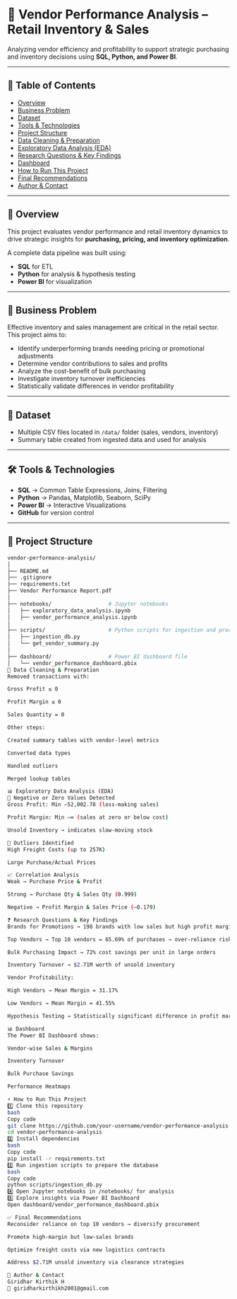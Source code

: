 # 🧾 Vendor Performance Analysis – Retail Inventory & Sales

Analyzing vendor efficiency and profitability to support strategic purchasing and inventory decisions using **SQL, Python, and Power BI**.

---

## 📌 Table of Contents
- [Overview](#-overview)
- [Business Problem](#-business-problem)
- [Dataset](#-dataset)
- [Tools & Technologies](#-tools--technologies)
- [Project Structure](#-project-structure)
- [Data Cleaning & Preparation](#-data-cleaning--preparation)
- [Exploratory Data Analysis (EDA)](#-exploratory-data-analysis-eda)
- [Research Questions & Key Findings](#-research-questions--key-findings)
- [Dashboard](#-dashboard)
- [How to Run This Project](#-how-to-run-this-project)
- [Final Recommendations](#-final-recommendations)
- [Author & Contact](#-author--contact)

---

## 📖 Overview
This project evaluates vendor performance and retail inventory dynamics to drive strategic insights for **purchasing, pricing, and inventory optimization**.  

A complete data pipeline was built using:
- **SQL** for ETL  
- **Python** for analysis & hypothesis testing  
- **Power BI** for visualization  

---

## 🎯 Business Problem
Effective inventory and sales management are critical in the retail sector.  
This project aims to:

- Identify underperforming brands needing pricing or promotional adjustments  
- Determine vendor contributions to sales and profits  
- Analyze the cost-benefit of bulk purchasing  
- Investigate inventory turnover inefficiencies  
- Statistically validate differences in vendor profitability  

---

## 📂 Dataset
- Multiple CSV files located in `/data/` folder (sales, vendors, inventory)  
- Summary table created from ingested data and used for analysis  

---

## 🛠️ Tools & Technologies
- **SQL** → Common Table Expressions, Joins, Filtering  
- **Python** → Pandas, Matplotlib, Seaborn, SciPy  
- **Power BI** → Interactive Visualizations  
- **GitHub** for version control  

---

## 📁 Project Structure
```bash
vendor-performance-analysis/
│
├── README.md
├── .gitignore
├── requirements.txt
├── Vendor Performance Report.pdf
│
├── notebooks/                  # Jupyter notebooks
│   ├── exploratory_data_analysis.ipynb
│   ├── vendor_performance_analysis.ipynb
│
├── scripts/                    # Python scripts for ingestion and processing
│   ├── ingestion_db.py
│   └── get_vendor_summary.py
│
├── dashboard/                  # Power BI dashboard file
│   └── vendor_performance_dashboard.pbix
🧹 Data Cleaning & Preparation
Removed transactions with:

Gross Profit ≤ 0

Profit Margin ≤ 0

Sales Quantity = 0

Other steps:

Created summary tables with vendor-level metrics

Converted data types

Handled outliers

Merged lookup tables

📊 Exploratory Data Analysis (EDA)
🔎 Negative or Zero Values Detected
Gross Profit: Min –52,002.78 (loss-making sales)

Profit Margin: Min –∞ (sales at zero or below cost)

Unsold Inventory → indicates slow-moving stock

🚩 Outliers Identified
High Freight Costs (up to 257K)

Large Purchase/Actual Prices

📈 Correlation Analysis
Weak → Purchase Price & Profit

Strong → Purchase Qty & Sales Qty (0.999)

Negative → Profit Margin & Sales Price (–0.179)

❓ Research Questions & Key Findings
Brands for Promotions → 198 brands with low sales but high profit margins

Top Vendors → Top 10 vendors = 65.69% of purchases → over-reliance risk

Bulk Purchasing Impact → 72% cost savings per unit in large orders

Inventory Turnover → $2.71M worth of unsold inventory

Vendor Profitability:

High Vendors → Mean Margin = 31.17%

Low Vendors → Mean Margin = 41.55%

Hypothesis Testing → Statistically significant difference in profit margins → distinct vendor strategies

📊 Dashboard
The Power BI Dashboard shows:

Vendor-wise Sales & Margins

Inventory Turnover

Bulk Purchase Savings

Performance Heatmaps

⚡ How to Run This Project
1️⃣ Clone this repository
bash
Copy code
git clone https://github.com/your-username/vendor-performance-analysis.git
cd vendor-performance-analysis
2️⃣ Install dependencies
bash
Copy code
pip install -r requirements.txt
3️⃣ Run ingestion scripts to prepare the database
bash
Copy code
python scripts/ingestion_db.py
4️⃣ Open Jupyter notebooks in /notebooks/ for analysis
5️⃣ Explore insights via Power BI Dashboard
Open dashboard/vendor_performance_dashboard.pbix

✅ Final Recommendations
Reconsider reliance on top 10 vendors → diversify procurement

Promote high-margin but low-sales brands

Optimize freight costs via new logistics contracts

Address $2.71M unsold inventory via clearance strategies

👤 Author & Contact
Giridhar Kirthik H
📧 giridharkirthikh2001@gmail.com
